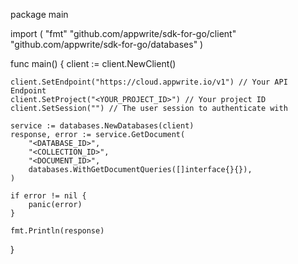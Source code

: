 package main

import (
    "fmt"
    "github.com/appwrite/sdk-for-go/client"
    "github.com/appwrite/sdk-for-go/databases"
)

func main() {
    client := client.NewClient()

    client.SetEndpoint("https://cloud.appwrite.io/v1") // Your API Endpoint
    client.SetProject("<YOUR_PROJECT_ID>") // Your project ID
    client.SetSession("") // The user session to authenticate with

    service := databases.NewDatabases(client)
    response, error := service.GetDocument(
        "<DATABASE_ID>",
        "<COLLECTION_ID>",
        "<DOCUMENT_ID>",
        databases.WithGetDocumentQueries([]interface{}{}),
    )

    if error != nil {
        panic(error)
    }

    fmt.Println(response)
}
